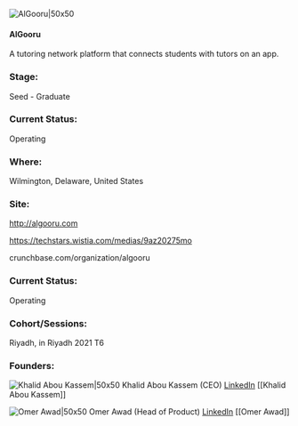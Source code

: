 

![AlGooru|50x50](https://apimg.techstars.com/connect/images/image_files/619619a1bffb22072bbbc69b/original/App_Icon.jpg)

#### AlGooru
A tutoring network platform that connects students with tutors on an app.

### Stage: 
Seed - Graduate 

### Current Status: 
Operating

### Where:
Wilmington, Delaware, United States

### Site:
http://algooru.com

https://techstars.wistia.com/medias/9az20275mo

crunchbase.com/organization/algooru

### Current Status: 
Operating

### Cohort/Sessions: 
Riyadh, in Riyadh 2021 T6

### Founders: 

![Khalid Abou Kassem|50x50](https://apimg.techstars.com/connect/images/image_files/61961a1abffb22072bbbc69c/original/khalid.jpg) Khalid Abou Kassem (CEO) [LinkedIn](https://linkedin.com/in/khalidwak) [[Khalid Abou Kassem]]

![Omer Awad|50x50]() Omer Awad (Head of Product) [LinkedIn](https://linkedin.com/in/omerawad) [[Omer Awad]]


